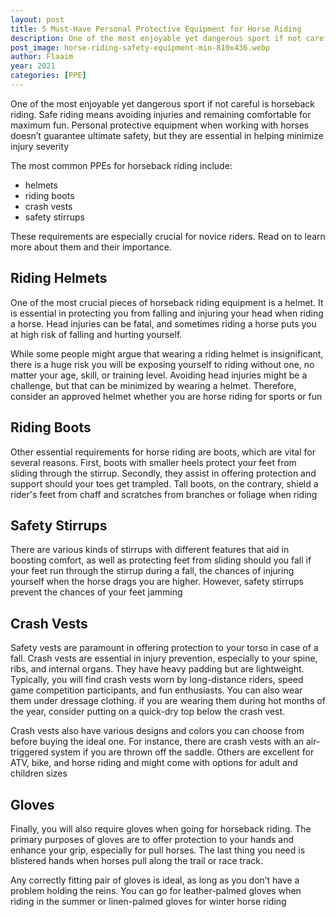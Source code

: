 ```yaml
---
layout: post
title: 5 Must-Have Personal Protective Equipment for Horse Riding
description: One of the most enjoyable yet dangerous sport if not careful is horseback riding. Safe riding means avoiding injuries and remaining comfortable for maximum fun. Personal protective equipment when working with horses doesn’t guarantee ultimate safety, but they are essential in helping minimize injury severity
post_image: horse-riding-safety-equipment-min-810x436.webp
author: Flaaim
year: 2021
categories: [PPE]
---
```


One of the most enjoyable yet dangerous sport if not careful is horseback riding. Safe riding means avoiding injuries and remaining comfortable for maximum fun. Personal protective equipment when working with horses doesn’t guarantee ultimate safety, but they are essential in helping minimize injury severity

The most common PPEs for horseback riding include:

- helmets
- riding boots
- crash vests
- safety stirrups

These requirements are especially crucial for novice riders. Read on to learn more about them and their importance.

## Riding Helmets

One of the most crucial pieces of horseback riding equipment is a helmet. It is essential in protecting you from falling and injuring your head when riding a horse. Head injuries can be fatal, and sometimes riding a horse puts you at high risk of falling and hurting yourself.

While some people might argue that wearing a riding helmet is insignificant, there is a huge risk you will be exposing yourself to riding without one, no matter your age, skill, or training level. Avoiding head injuries might be a challenge, but that can be minimized by wearing a helmet. Therefore, consider an approved helmet whether you are horse riding for sports or fun

## Riding Boots

Other essential requirements for horse riding are boots, which are vital for several reasons. First, boots with smaller heels protect your feet from sliding through the stirrup. Secondly, they assist in offering protection and support should your toes get trampled. Tall boots, on the contrary, shield a rider's feet from chaff and scratches from branches or foliage when riding

## Safety Stirrups

There are various kinds of stirrups with different features that aid in boosting comfort, as well as protecting feet from sliding should you fall if your feet run through the stirrup during a fall, the chances of injuring yourself when the horse drags you are higher. However, safety stirrups prevent the chances of your feet jamming

## Crash Vests

Safety vests are paramount in offering protection to your torso in case of a fall. Crash vests are essential in injury prevention, especially to your spine, ribs, and internal organs. They have heavy padding but are lightweight. Typically, you will find crash vests worn by long-distance riders, speed game competition participants, and fun enthusiasts. You can also wear them under dressage clothing. if you are wearing them during hot months of the year, consider putting on a quick-dry top below the crash vest.

Crash vests also have various designs and colors you can choose from before buying the ideal one. For instance, there are crash vests with an air-triggered system if you are thrown off the saddle. Others are excellent for ATV, bike, and horse riding and might come with options for adult and children sizes

## Gloves

Finally, you will also require gloves when going for horseback riding. The primary purposes of gloves are to offer protection to your hands and enhance your grip, especially for pull horses. The last thing you need is blistered hands when horses pull along the trail or race track. 

Any correctly fitting pair of gloves is ideal, as long as you don’t have a problem holding the reins. You can go for leather-palmed gloves when riding in the summer or linen-palmed gloves for winter horse riding

